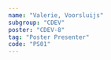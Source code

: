 ```yaml
---
name: "Valerie, Voorsluijs"
subgroup: "CDEV"
poster: "CDEV-8"
tag: "Poster Presenter"
code: "PS01"
---
```

